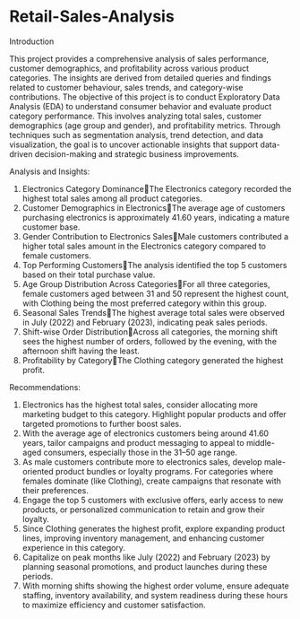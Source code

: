 # Retail-Sales-Analysis

Introduction 

This project provides a comprehensive analysis of sales performance, customer demographics, and profitability across various product categories. The insights are derived from detailed queries and findings related to customer behaviour, sales trends, and category-wise contributions.
The objective of this project is to conduct Exploratory Data Analysis (EDA) to understand consumer behavior and evaluate product category performance. This involves analyzing total sales, customer demographics (age group and gender), and profitability metrics. Through techniques such as segmentation analysis, trend detection, and data visualization, the goal is to uncover actionable insights that support data-driven decision-making and strategic business improvements.

Analysis and Insights:

1. Electronics Category DominanceThe Electronics category recorded the highest total sales among all product categories.
2. Customer Demographics in ElectronicsThe average age of customers purchasing electronics is approximately 41.60 years, indicating a mature customer base.
3. Gender Contribution to Electronics SalesMale customers contributed a higher total sales amount in the Electronics category compared to female customers.
4. Top Performing CustomersThe analysis identified the top 5 customers based on their total purchase value.
5. Age Group Distribution Across CategoriesFor all three categories, female customers aged between 31 and 50 represent the highest count, with Clothing being the most preferred category within this group.
6. Seasonal Sales TrendsThe highest average total sales were observed in July (2022) and February (2023), indicating peak sales periods.
7. Shift-wise Order DistributionAcross all categories, the morning shift sees the highest number of orders, followed by the evening, with the afternoon shift having the least.
8. Profitability by CategoryThe Clothing category generated the highest profit.

Recommendations:

1. Electronics has the highest total sales, consider allocating more marketing budget to this category. Highlight popular products and offer targeted promotions to further boost sales.
2. With the average age of electronics customers being around 41.60 years, tailor campaigns and product messaging to appeal to middle-aged consumers, especially those in the 31–50 age range.
3. As male customers contribute more to electronics sales, develop male-oriented product bundles or loyalty programs. For categories where females dominate (like Clothing), create campaigns that resonate with their preferences.
4. Engage the top 5 customers with exclusive offers, early access to new products, or personalized communication to retain and grow their loyalty.
5. Since Clothing generates the highest profit, explore expanding product lines, improving inventory management, and enhancing customer experience in this category.
6. Capitalize on peak months like July (2022) and February (2023) by planning seasonal promotions, and product launches during these periods.
7. With morning shifts showing the highest order volume, ensure adequate staffing, inventory availability, and system readiness during these hours to maximize efficiency and customer satisfaction.



